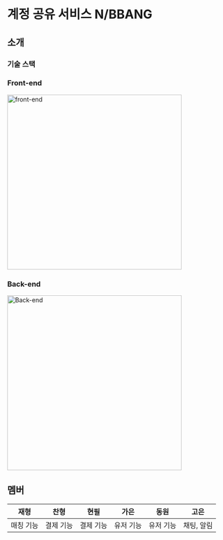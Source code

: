 # 계정 공유 서비스 N/BBANG

## 소개

### 기술 스택

### Front-end
<img src="/uploads/27f32fefed2a5d1df1325033a6181ced/스크린샷_2024-08-14_오후_2.06.25.png" alt="front-end" width="400">

### Back-end
<img src="/uploads/18460a1fb631a0b831b7d00943aca090/스크린샷_2024-08-14_오후_1.29.17.png" alt="Back-end" width="400">

## 멤버



|   재형   |   찬형   |   현필   |   가은   |   동원   |    고은    |
|:-------:|:-------:|:-------:|:-------:|:-------:|:---------:|
| 매칭 기능 | 결제 기능 | 결제 기능 | 유저 기능 | 유저 기능 | 채팅, 알림 |
